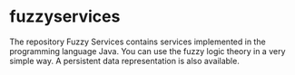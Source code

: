 # fuzzyservices
The repository Fuzzy Services contains services implemented in the programming language Java. You can use the fuzzy logic theory in a very simple way. A persistent data representation is also available.
